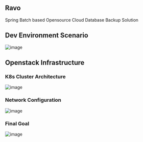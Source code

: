 ## Ravo
Spring Batch based Opensource Cloud Database Backup Solution

## Dev Environment Scenario
![image](https://github.com/user-attachments/assets/e0aee143-11c9-4f95-88fc-a37ffc015de4)

## Openstack Infrastructure
### K8s Cluster Architecture
![image](https://github.com/user-attachments/assets/9465a6dc-14a2-4d1e-9248-610a0441dff6)

### Network Configuration
![image](https://github.com/user-attachments/assets/713d4103-210f-442c-8f64-98f82f88feb1)

### Final Goal
![image](https://github.com/user-attachments/assets/071dad04-b8e6-41e9-a8cb-a300742bd8e8)
